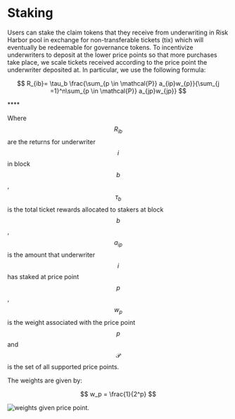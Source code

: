 # Staking

Users can stake the claim tokens that they receive from underwriting in Risk Harbor pool in exchange for non-transferable tickets \(tix\) which will eventually be redeemable for governance tokens. To incentivize underwriters to deposit at the lower price points so that more purchases take place, we scale tickets received according to the price point the underwriter deposited at. In particular, we use the following formula:

$$
R_{ib}= \tau_b \frac{\sum_{p \in \mathcal{P}} a_{ip}w_{p}}{\sum_{j =1}^n\sum_{p \in \mathcal{P}} a_{jp}w_{jp}}
$$

\*\*\*\*

Where$$R_{ib}$$are the returns for underwriter $$i$$ in block $$b$$, $$\tau_b$$ is the total ticket rewards allocated to stakers at block $$b$$, $$a_{ip}$$ is the amount that underwriter $$i$$ has staked at price point $$p$$, $$w_{ p} $$ is the weight associated with the price point $$p$$ and  $$\mathcal{P}$$ is the set of all supported price points.

The weights are given by:

$$
w_p = \frac{1}{2^p}
$$



![weights given price point.](https://lh3.googleusercontent.com/2KTuZklnlvU7i_weLd04YYtre7a6KKN0HO1zbdfioiHq2ERs86XMOjEJGRH_Yw3LOHDRmdLA30sL14hrMxfvHEjJv21vRxAPsPf1ImLpsGCgOguV9EzKQkCR7e5GEWpTv2AoEIYW)



